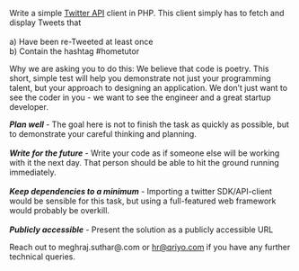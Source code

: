 Write a simple <a href="https://dev.twitter.com/overview/documentation">Twitter API</a> client in PHP. This client simply has to fetch and display Tweets that <br><br>
      a) Have been re-Tweeted at least once <br>
      b) Contain the hashtag #hometutor

Why we are asking you to do this: We believe that code is poetry. This short, simple test will help you demonstrate not just your programming talent, but your approach to designing an application. We don’t just want to see the coder in you - we want to see the engineer and a great startup developer.

***Plan well*** - The goal here is not to finish the task as quickly as possible, but to demonstrate your careful thinking and planning.<br><br>
***Write for the future*** - Write your code as if someone else will be working with it the next day. That person should be able to hit the ground running immediately.<br><br>
***Keep dependencies to a minimum*** - Importing a twitter SDK/API-client would be sensible for this task, but using a full-featured web framework would probably be overkill.<br><br>
***Publicly accessible*** - Present the solution as a publicly accessible URL

Reach out to meghraj.suthar@.com or hr@qriyo.com if you have any further technical queries.

